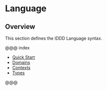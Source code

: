 # Language

## Overview
This section defines the IDDD Language syntax. 

@@@ index

* [Quick Start](quickstart.md)
* [Domains](domains.md)
* [Contexts](contexts.md)
* [Types](types.md)

@@@


